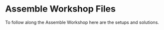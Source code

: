# Assemble Workshop Files

To follow along the Assemble Workshop here are the setups and solutions. 